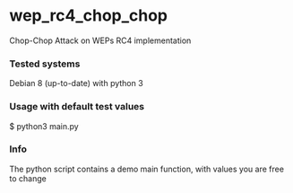 # wep_rc4_chop_chop
Chop-Chop Attack on WEPs RC4 implementation

### Tested systems
Debian 8 (up-to-date) with python 3

### Usage with default test values
$ python3 main.py

### Info
The python script contains a demo main function, with values you are free to change
